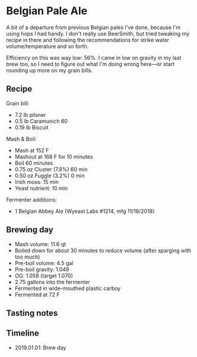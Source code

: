 # Belgian Pale Ale
A bit of a departure from previous Belgian pales I've done, because I'm using hops I had handy. I don't really use BeerSmith, but tried tweaking my recipe in there and following the recommendations for strike water volume/temperature and so forth.

Efficiency on this was way low: 56%. I came in low on gravity in my last brew too, so I need to figure out what I'm doing wrong here—or start rounding up more on my grain bills.

## Recipe
Grain bill:
* 7.2 lb pilsner
* 0.5 lb Caramunich 60
* 0.19 lb Biscuit

Mash & Boil:
* Mash at 152 F
* Mashout at 168 F for 10 minutes
* Boil 60 minutes
* 0.75 oz Cluster (7.8%) 60 min
* 0.50 oz Fuggle (3.2%) 0 min
* Irish moss: 15 min
* Yeast nutrient: 10 min

Fermenter additions:
* 1 Belgian Abbey Ale (Wyeast Labs #1214, mfg 11/18/2018)

## Brewing day
* Mash volume: 11.6 qt
* Boiled down for about 30 minutes to reduce volume (after sparging with too much)
* Pre-boil volume: 4.5 gal
* Pre-boil gravity: 1.049
* OG: 1.058 (target 1.070)
* 2.75 gallons into the fermenter
* Fermented in wide-mouthed plastic carboy
* Fermented at 72 F

## Tasting notes

## Timeline
* 2019.01.01: Brew day
